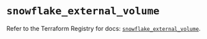 # `snowflake_external_volume`

Refer to the Terraform Registry for docs: [`snowflake_external_volume`](https://registry.terraform.io/providers/snowflakedb/snowflake/2.2.0/docs/resources/external_volume).
